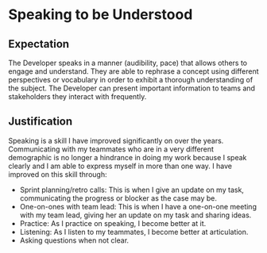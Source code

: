 # Speaking to be Understood

## Expectation
The Developer speaks in a manner (audibility, pace) that allows others to engage and understand. They are able to rephrase a concept using different perspectives or vocabulary in order to exhibit a thorough understanding of the subject. The Developer can present important information to teams and stakeholders they interact with frequently.

## Justification

Speaking is a skill I have improved significantly on over the years. Communicating with my teammates who are in a very different demographic is no longer a hindrance in doing my work because I speak clearly and I am able to express myself in more than one way. I have improved on this skill through:
- Sprint planning/retro calls: This is when I give an update on my task, communicating the progress or blocker as the case may be.
- One-on-ones with team lead: This is when I have a one-on-one meeting with my team lead, giving her an update on my task and sharing ideas.
- Practice: As I practice on speaking, I become better at it.
- Listening: As I listen to my teammates, I become better at articulation.
- Asking questions when not clear.
